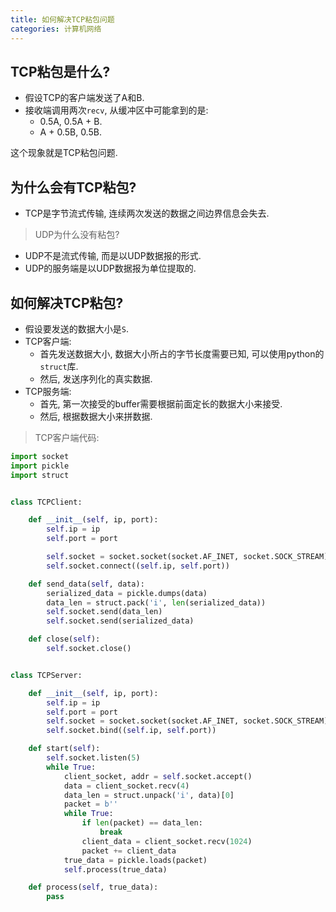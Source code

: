 ```yaml
---
title: 如何解决TCP粘包问题
categories: 计算机网络
---
```




## TCP粘包是什么?

* 假设TCP的客户端发送了A和B.
* 接收端调用两次`recv`, 从缓冲区中可能拿到的是:
  * 0.5A, 0.5A + B.
  * A + 0.5B, 0.5B.

这个现象就是TCP粘包问题.

## 为什么会有TCP粘包?

* TCP是字节流式传输, 连续两次发送的数据之间边界信息会失去.

> UDP为什么没有粘包?

* UDP不是流式传输, 而是以UDP数据报的形式.
* UDP的服务端是以UDP数据报为单位提取的.

## 如何解决TCP粘包?

* 假设要发送的数据大小是`S`.
* TCP客户端:
  * 首先发送数据大小, 数据大小所占的字节长度需要已知, 可以使用python的`struct`库.
  * 然后, 发送序列化的真实数据.
* TCP服务端:
  * 首先, 第一次接受的buffer需要根据前面定长的数据大小来接受.
  * 然后, 根据数据大小来拼数据.

> TCP客户端代码:

```python
import socket
import pickle
import struct


class TCPClient:

	def __init__(self, ip, port):
		self.ip = ip
		self.port = port

		self.socket = socket.socket(socket.AF_INET, socket.SOCK_STREAM)
		self.socket.connect((self.ip, self.port))

	def send_data(self, data):
		serialized_data = pickle.dumps(data)
		data_len = struct.pack('i', len(serialized_data))
		self.socket.send(data_len)
		self.socket.send(serialized_data)

	def close(self):
		self.socket.close()


class TCPServer:

	def __init__(self, ip, port):
		self.ip = ip
		self.port = port
		self.socket = socket.socket(socket.AF_INET, socket.SOCK_STREAM)
		self.socket.bind((self.ip, self.port))

	def start(self):
		self.socket.listen(5)
		while True:
			client_socket, addr = self.socket.accept()
			data = client_socket.recv(4)
			data_len = struct.unpack('i', data)[0]
			packet = b''
			while True:
				if len(packet) == data_len:
					break
				client_data = client_socket.recv(1024)
				packet += client_data
			true_data = pickle.loads(packet)
			self.process(true_data)

	def process(self, true_data):
		pass

```

